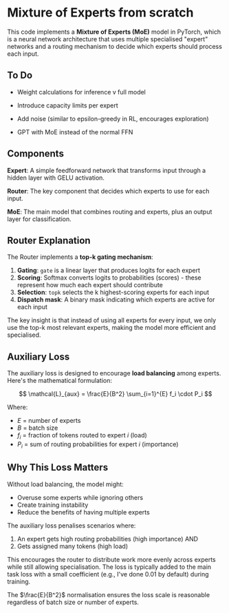 # Mixture of Experts from scratch

This code implements a **Mixture of Experts (MoE)** model in PyTorch, which is a neural network architecture that uses multiple specialised "expert" networks and a routing mechanism to decide which experts should process each input.

## To Do

- Weight calculations for inference v full model

- Introduce capacity limits per expert

- Add noise (similar to epsilon-greedy in RL, encourages exploration)

- GPT with MoE instead of the normal FFN

## Components

**Expert**: A simple feedforward network that transforms input through a hidden layer with GELU activation.

**Router**: The key component that decides which experts to use for each input.

**MoE**: The main model that combines routing and experts, plus an output layer for classification.

## Router Explanation

The Router implements a **top-k gating mechanism**:

1. **Gating**: `gate` is a linear layer that produces logits for each expert
2. **Scoring**: Softmax converts logits to probabilities (scores) - these represent how much each expert should contribute
3. **Selection**: `topk` selects the k highest-scoring experts for each input
4. **Dispatch mask**: A binary mask indicating which experts are active for each input

The key insight is that instead of using all experts for every input, we only use the top-k most relevant experts, making the model more efficient and specialised.

## Auxiliary Loss

The auxiliary loss is designed to encourage **load balancing** among experts. Here's the mathematical formulation:

$$
\mathcal{L}_{aux} = \frac{E}{B^2} \sum_{i=1}^{E} f_i \cdot P_i
$$


Where:
- $E$ = number of experts
- $B$ = batch size  
- $f_i$ = fraction of tokens routed to expert $i$ (load)
- $P_i$ = sum of routing probabilities for expert $i$ (importance)


## Why This Loss Matters

Without load balancing, the model might:
- Overuse some experts while ignoring others
- Create training instability
- Reduce the benefits of having multiple experts

The auxiliary loss penalises scenarios where:
1. An expert gets high routing probabilities (high importance) AND
2. Gets assigned many tokens (high load)

This encourages the router to distribute work more evenly across experts while still allowing specialisation. The loss is typically added to the main task loss with a small coefficient (e.g., I've done 0.01 by default) during training.

The $\frac{E}{B^2}$ normalisation ensures the loss scale is reasonable regardless of batch size or number of experts.